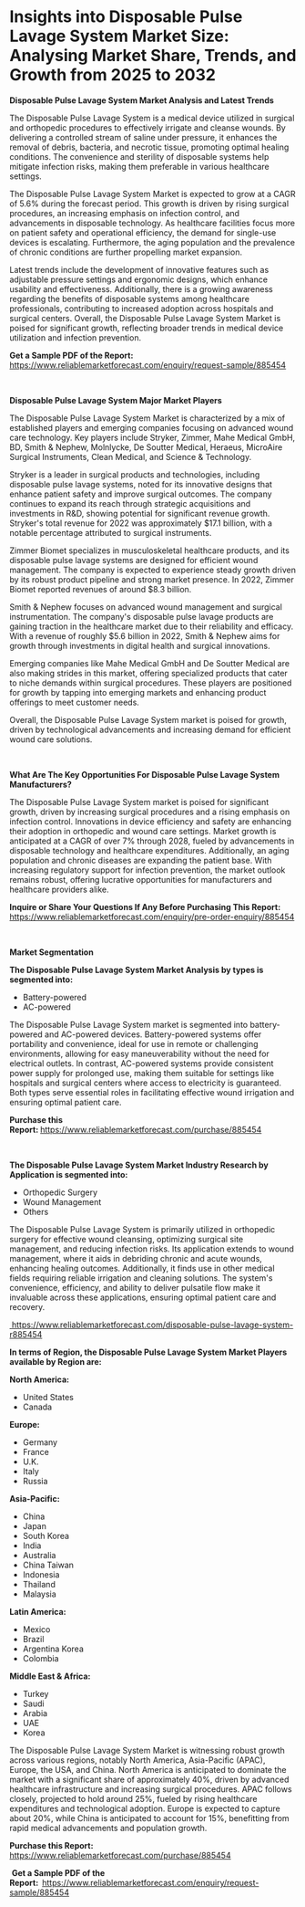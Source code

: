 <p><h1>Insights into Disposable Pulse Lavage System Market Size: Analysing Market Share, Trends, and Growth from 2025 to 2032</h1></p><p><strong>Disposable Pulse Lavage System Market Analysis and Latest Trends</strong></p>
<p><p>The Disposable Pulse Lavage System is a medical device utilized in surgical and orthopedic procedures to effectively irrigate and cleanse wounds. By delivering a controlled stream of saline under pressure, it enhances the removal of debris, bacteria, and necrotic tissue, promoting optimal healing conditions. The convenience and sterility of disposable systems help mitigate infection risks, making them preferable in various healthcare settings.</p><p>The Disposable Pulse Lavage System Market is expected to grow at a CAGR of 5.6% during the forecast period. This growth is driven by rising surgical procedures, an increasing emphasis on infection control, and advancements in disposable technology. As healthcare facilities focus more on patient safety and operational efficiency, the demand for single-use devices is escalating. Furthermore, the aging population and the prevalence of chronic conditions are further propelling market expansion.</p><p>Latest trends include the development of innovative features such as adjustable pressure settings and ergonomic designs, which enhance usability and effectiveness. Additionally, there is a growing awareness regarding the benefits of disposable systems among healthcare professionals, contributing to increased adoption across hospitals and surgical centers. Overall, the Disposable Pulse Lavage System Market is poised for significant growth, reflecting broader trends in medical device utilization and infection prevention.</p></p>
<p><strong>Get a Sample PDF of the Report:&nbsp;</strong> <a href="https://www.reliablemarketforecast.com/enquiry/request-sample/885454?utm_campaign=3089&utm_medium=2&utm_source=Github&utm_content=ia&utm_term=13042025&utm_id=disposable-pulse-lavage-system">https://www.reliablemarketforecast.com/enquiry/request-sample/885454</a></p>
<p>&nbsp;</p>
<p><strong>Disposable Pulse Lavage System Major Market Players</strong></p>
<p><p>The Disposable Pulse Lavage System Market is characterized by a mix of established players and emerging companies focusing on advanced wound care technology. Key players include Stryker, Zimmer, Mahe Medical GmbH, BD, Smith & Nephew, Molnlycke, De Soutter Medical, Heraeus, MicroAire Surgical Instruments, Clean Medical, and Science & Technology.</p><p>Stryker is a leader in surgical products and technologies, including disposable pulse lavage systems, noted for its innovative designs that enhance patient safety and improve surgical outcomes. The company continues to expand its reach through strategic acquisitions and investments in R&D, showing potential for significant revenue growth. Stryker's total revenue for 2022 was approximately $17.1 billion, with a notable percentage attributed to surgical instruments.</p><p>Zimmer Biomet specializes in musculoskeletal healthcare products, and its disposable pulse lavage systems are designed for efficient wound management. The company is expected to experience steady growth driven by its robust product pipeline and strong market presence. In 2022, Zimmer Biomet reported revenues of around $8.3 billion.</p><p>Smith & Nephew focuses on advanced wound management and surgical instrumentation. The company's disposable pulse lavage products are gaining traction in the healthcare market due to their reliability and efficacy. With a revenue of roughly $5.6 billion in 2022, Smith & Nephew aims for growth through investments in digital health and surgical innovations.</p><p>Emerging companies like Mahe Medical GmbH and De Soutter Medical are also making strides in this market, offering specialized products that cater to niche demands within surgical procedures. These players are positioned for growth by tapping into emerging markets and enhancing product offerings to meet customer needs.</p><p>Overall, the Disposable Pulse Lavage System market is poised for growth, driven by technological advancements and increasing demand for efficient wound care solutions.</p></p>
<p>&nbsp;</p>
<p><strong>What Are The Key Opportunities For Disposable Pulse Lavage System Manufacturers?</strong></p>
<p><p>The Disposable Pulse Lavage System market is poised for significant growth, driven by increasing surgical procedures and a rising emphasis on infection control. Innovations in device efficiency and safety are enhancing their adoption in orthopedic and wound care settings. Market growth is anticipated at a CAGR of over 7% through 2028, fueled by advancements in disposable technology and healthcare expenditures. Additionally, an aging population and chronic diseases are expanding the patient base. With increasing regulatory support for infection prevention, the market outlook remains robust, offering lucrative opportunities for manufacturers and healthcare providers alike.</p></p>
<p><strong>Inquire or Share Your Questions If Any Before Purchasing This Report:</strong> <a href="https://www.reliablemarketforecast.com/enquiry/pre-order-enquiry/885454?utm_campaign=3089&utm_medium=2&utm_source=Github&utm_content=ia&utm_term=13042025&utm_id=disposable-pulse-lavage-system">https://www.reliablemarketforecast.com/enquiry/pre-order-enquiry/885454</a></p>
<p>&nbsp;</p>
<p><strong>Market Segmentation</strong></p>
<p><strong>The Disposable Pulse Lavage System Market Analysis by types is segmented into:</strong></p>
<p><ul><li>Battery-powered</li><li>AC-powered</li></ul></p>
<p><p>The Disposable Pulse Lavage System market is segmented into battery-powered and AC-powered devices. Battery-powered systems offer portability and convenience, ideal for use in remote or challenging environments, allowing for easy maneuverability without the need for electrical outlets. In contrast, AC-powered systems provide consistent power supply for prolonged use, making them suitable for settings like hospitals and surgical centers where access to electricity is guaranteed. Both types serve essential roles in facilitating effective wound irrigation and ensuring optimal patient care.</p></p>
<p><strong>Purchase this Report:&nbsp;</strong><a href="https://www.reliablemarketforecast.com/purchase/885454?utm_campaign=3089&utm_medium=2&utm_source=Github&utm_content=ia&utm_term=13042025&utm_id=disposable-pulse-lavage-system">https://www.reliablemarketforecast.com/purchase/885454</a></p>
<p>&nbsp;</p>
<p><strong>The Disposable Pulse Lavage System Market Industry Research by Application is segmented into:</strong></p>
<p><ul><li>Orthopedic Surgery</li><li>Wound Management</li><li>Others</li></ul></p>
<p><p>The Disposable Pulse Lavage System is primarily utilized in orthopedic surgery for effective wound cleansing, optimizing surgical site management, and reducing infection risks. Its application extends to wound management, where it aids in debriding chronic and acute wounds, enhancing healing outcomes. Additionally, it finds use in other medical fields requiring reliable irrigation and cleaning solutions. The system's convenience, efficiency, and ability to deliver pulsatile flow make it invaluable across these applications, ensuring optimal patient care and recovery.</p></p>
<p><a href="https://www.reliablemarketforecast.com/disposable-pulse-lavage-system-r885454?utm_campaign=3089&utm_medium=2&utm_source=Github&utm_content=ia&utm_term=13042025&utm_id=disposable-pulse-lavage-system">&nbsp;https://www.reliablemarketforecast.com/disposable-pulse-lavage-system-r885454</a></p>
<p><strong>In terms of Region, the Disposable Pulse Lavage System Market Players available by Region are:</strong></p>
<p>
    <p> <strong> North America: </strong>
        <ul>
            <li>United States</li>
            <li>Canada</li>
        </ul>
        </p> 
    <p> <strong> Europe: </strong>
        <ul>
            <li>Germany</li>
            <li>France</li>
            <li>U.K.</li>
            <li>Italy</li>
            <li>Russia</li>
        </ul>
        </p> 
    <p> <strong> Asia-Pacific: </strong>
        <ul>
            <li>China</li>
            <li>Japan</li>
            <li>South Korea</li>
            <li>India</li>
            <li>Australia</li>
            <li>China Taiwan</li>
            <li>Indonesia</li>
            <li>Thailand</li>
            <li>Malaysia</li>
        </ul>
        </p> 
    <p> <strong> Latin America: </strong>
        <ul>
            <li>Mexico</li>
            <li>Brazil</li>
            <li>Argentina Korea</li>
            <li>Colombia</li>
        </ul>
        </p> 
    <p> <strong> Middle East & Africa: </strong>
        <ul>
            <li>Turkey</li>
            <li>Saudi</li>
            <li>Arabia</li>
            <li>UAE</li>
            <li>Korea</li>
        </ul>
    </p>
    </p>
<p><p>The Disposable Pulse Lavage System Market is witnessing robust growth across various regions, notably North America, Asia-Pacific (APAC), Europe, the USA, and China. North America is anticipated to dominate the market with a significant share of approximately 40%, driven by advanced healthcare infrastructure and increasing surgical procedures. APAC follows closely, projected to hold around 25%, fueled by rising healthcare expenditures and technological adoption. Europe is expected to capture about 20%, while China is anticipated to account for 15%, benefitting from rapid medical advancements and population growth.</p></p>
<p><strong>Purchase this Report: </strong><a href="https://www.reliablemarketforecast.com/purchase/885454?utm_campaign=3089&utm_medium=2&utm_source=Github&utm_content=ia&utm_term=13042025&utm_id=disposable-pulse-lavage-system">https://www.reliablemarketforecast.com/purchase/885454</a></p>
<p>&nbsp;<strong>Get a Sample PDF of the Report:&nbsp;&nbsp;</strong><a href="https://www.reliablemarketforecast.com/enquiry/request-sample/885454?utm_campaign=3089&utm_medium=2&utm_source=Github&utm_content=ia&utm_term=13042025&utm_id=disposable-pulse-lavage-system">https://www.reliablemarketforecast.com/enquiry/request-sample/885454</a></p>
<p><strong></strong></p>
<p><p></p><p></p><p></p></p>